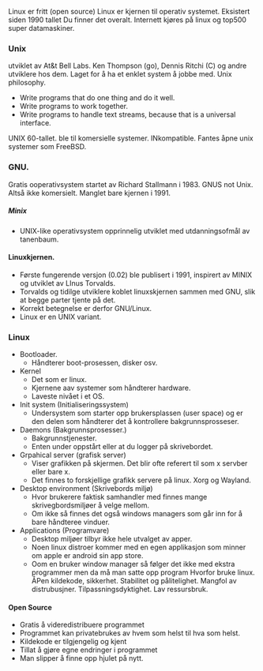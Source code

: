 Linux er fritt (open source)
Linux er kjernen til operativ systemet.
Eksistert siden 1990 tallet
Du finner det overalt.
Internett kjøres på linux og top500 super datamaskiner.

### Unix
utviklet av At&t Bell Labs.
Ken Thompson (go), Dennis Ritchi (C) og andre utviklere hos dem.
Laget for å ha et enklet system å jobbe med.
Unix philosophy.
- Write programs that do one thing and do it well.
- Write programs to work together.
- Write programs to handle text streams, because that is a universal interface.

UNIX 60-tallet.
ble til komersielle systemer. INkompatible.
Fantes åpne unix systemer som FreeBSD.
### GNU.
Gratis ooperativsystem startet av Richard Stallmann i 1983. GNUS not Unix. Altså ikke komersielt. Manglet bare kjernen i 1991.
##### Minix
- UNIX-like operativsystem opprinnelig utviklet med utdanningsofmål av tanenbaum. 
#### Linuxkjernen.
- Første fungerende versjon (0.02) ble publisert i 1991, inspirert av MINIX og utviklet av LInus Torvalds. 
- Torvalds og tidilge utviklere koblet linuxskjernen sammen med GNU, slik at begge parter tjente på det.
- Korrekt betegnelse er derfor GNU/Linux.
- Linux er en UNIX variant. 
### Linux
- Bootloader.
	- Håndterer boot-prosessen, disker osv. 
- Kernel
	-  Det som er linux.
	- Kjernene aav systemer som håndterer hardware.
	- Laveste nivået i et OS.
- Init system (Initialiseringssystem)
	- Undersystem som starter opp brukersplassen (user space) og er den delen som håndterer det å kontrollere bakgrunnsprosseser.
- Daemons (Bakgrunnsprosesser.)
	- Bakgrunnstjenester.
	- Enten under oppstårt eller at du logger på skrivebordet.
- Grpahical server (grafisk server)
	- Viser grafikken på skjermen. Det blir ofte referert til som x servber eller bare x.
	- Det finnes to forskjellige grafikk servere på linux. Xorg og Wayland. 
- Desktop environment (Skrivebords miljø)
	- Hvor brukerere faktisk samhandler med finnes mange skrivegbordsmiljøer å velge mellom.
	- Om ikke så finnes det også windows managers som går inn for å bare håndteree vinduer. 
- Applications (Programvare)
	- Desktop miljøer tilbyr ikke hele utvalget av apper.
	- Noen linux distroer kommer med en egen applikasjon som minner om apple er android sin app store.
	- Oom en bruker window manager så følger det ikke med ekstra programmer men da må man satte opp program
Hvorfor bruke linux. 
ÅPen kildekode, sikkerhet. Stabilitet og pålitelighet. Mangfol av distrubusjner. Tilpassningsdyktighet. Lav ressursbruk. 

#### Open Source
- Gratis å videredistribuere programmet
- Programmet kan privatebrukes av hvem som helst til hva som helst.
- Kildekode er tilgjengelig og kjent
- Tillat å gjøre egne endringer i programmet
- Man slipper å finne opp hjulet på nytt. 
